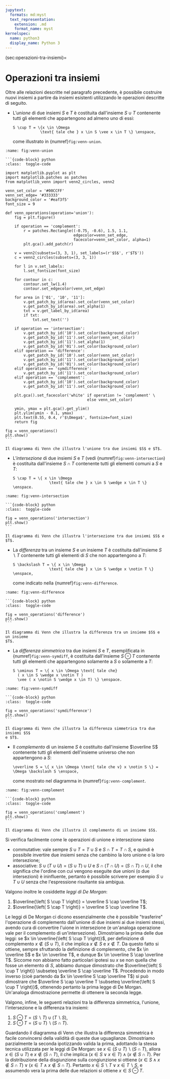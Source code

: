 ```yaml
---
jupytext:
  formats: md:myst
  text_representation:
    extension: .md
    format_name: myst
kernelspec:
  name: python3
  display_name: Python 3
---
```


(sec:operazioni-tra-insiemi)=
# Operazioni tra insiemi

Oltre alle relazioni descritte nel paragrafo precedente, è possibile costruire
nuovi insiemi a partire da insiemi esistenti utilizzando le operazioni
descritte di seguito.

- L’_unione_ di due insiemi $S$ e $T$ è costituita dall'insieme $S \cup T$
  contenente tutti gli elementi che appartengono ad almeno uno di essi:
  ```{math}
  S \cup T = \{x \in \Omega
              \text{ tale che } x \in S \vee x \in T \} \enspace,
  ```
  come illustrato in {numref}`fig:venn-union`.

````{customfigure}
:name: fig:venn-union

```{code-block} python
:class:  toggle-code

import matplotlib.pyplot as plt
import matplotlib.patches as patches
from matplotlib_venn import venn2_circles, venn2

venn_set_color = '#00CCFF'
venn_set_edge= '#333333'
background_color = '#eaf3f5'
font_size = 9

def venn_operations(operation='union'):
    fig = plt.figure()

    if operation == 'complement':
        r = patches.Rectangle((-0.75, -0.6), 1.5, 1.1,
                              edgecolor=venn_set_edge,
                              facecolor=venn_set_color, alpha=1)
        plt.gca().add_patch(r)

    v = venn2(subsets=(3, 3, 1), set_labels=(r'$S$', r'$T$'))
    c = venn2_circles(subsets=(3, 3, 1))

    for l in v.set_labels:
        l.set_fontsize(font_size)

    for contour in c:
        contour.set_lw(1.4)
        contour.set_edgecolor(venn_set_edge)

    for area in ['01', '10', '11']:
        v.get_patch_by_id(area).set_color(venn_set_color)
        v.get_patch_by_id(area).set_alpha(1)
        txt = v.get_label_by_id(area)
        if txt:
            txt.set_text('')

    if operation == 'intersection':
        v.get_patch_by_id('10').set_color(background_color)
        v.get_patch_by_id('11').set_color(venn_set_color)
        v.get_patch_by_id('11').set_alpha(1)
        v.get_patch_by_id('01').set_color(background_color)
    elif operation == 'difference':
        v.get_patch_by_id('10').set_color(venn_set_color)
        v.get_patch_by_id('11').set_color(background_color)
        v.get_patch_by_id('01').set_color(background_color)
    elif operation == 'symdifference':
        v.get_patch_by_id('11').set_color(background_color)
    elif operation == 'complement':
        v.get_patch_by_id('10').set_color(background_color)
        v.get_patch_by_id('11').set_color(background_color)

    plt.gca().set_facecolor('white' if operation != 'complement' \
                                    else venn_set_color)

    ymin, ymax = plt.gca().get_ylim()
    plt.ylim(ymin - 0.1, ymax)
    plt.text(0.55, 0.4, r'$\Omega$', fontsize=font_size)
    return fig

fig = venn_operations()
plt.show()
```

Il diagramma di Venn che illustra l'unione tra due insiemi $S$ e $T$.
````

- L’_intersezione_ di due insiemi $S$ e $T$ (vedi
  {numref}`fig:venn-intersection`) è costituita dall'insieme $S \cap T$
  contenente tutti gli elementi comuni a $S$ e $T$:
  ```{math}
  S \cap T = \{ x \in \Omega
                  \text{ tale che } x \in S \wedge x \in T \} \enspace.
  ```

````{customfigure}
:name: fig:venn-intersection

```{code-block} python
:class:  toggle-code

fig = venn_operations('intersection')
plt.show()
```

Il diagramma di Venn che illustra l'intersezione tra due insiemi $S$ e $T$.
````

- La _differenza_ tra un insieme $S$ e un insieme $T$ è costituita dall'insieme
  $S \backslash T$ contenente tutti gli elementi di $S$ che non appartengono a
  $T$:
  ```{math}
  S \backslash T = \{ x \in \Omega
                  \text{ tale che } x \in S \wedge x \notin T \} \enspace,
  ```
  come indicato nella {numref}`fig:venn-difference`.

````{customfigure}
:name: fig:venn-difference

```{code-block} python
:class:  toggle-code

fig = venn_operations('difference')
plt.show()
```

Il diagramma di Venn che illustra la differenza tra un insieme $S$ e un insieme
$T$.
````

- La _differenza simmetrica_ tra due insiemi $S$ e $T$, esemplificata in
  {numref}`fig:venn-symdiff`, è costituita dall'insieme $S \ominus T$
  contenente tutti gli elementi che appartengono solamente a $S$ o solamente a
  $T$:
  ```{math}
  S \ominus T = \{ x \in \Omega \text{ tale che}
    ( x \in S \wedge x \notin T )
    \vee ( x \notin S \wedge x \in T) \} \enspace.
  ```

````{customfigure}
:name: fig:venn-symdiff

```{code-block} python
:class:  toggle-code

fig = venn_operations('symdifference')
plt.show()
```

Il diagramma di Venn che illustra la differenza simmetrica tra due insiemi $S$
e $T$.
````

- Il _complemento_ di un insieme $S$ è costituito dall'insieme $\overline S$
  contenente tutti gli elementi dell'insieme universo che non appartengono a
  $S$:
  ```{math}
  \overline S = \{ x \in \Omega \text{ tale che v} x \notin S \} =
  \Omega \backslash S \enspace,
  ```
  come mostrato nel diagramma in {numref}`fig:venn-complement`.

````{customfigure}
:name: fig:venn-complement

```{code-block} python
:class:  toggle-code

fig = venn_operations('complement')
plt.show()
```

Il diagramma di Venn che illustra il complemento di un insieme $S$.
````

Si verifica facilmente come le operazioni di unione e intersezione siano

- commutative: vale sempre $S \cup T = T \cup S$ e $S \cap T = T \cap S$, e
  quindi è possibile invertire due insiemi senza che cambino la loro unione o
  la loro intersezione;
- associative: $S \cup ( T \cup U ) = (S \cup T ) \cup U$ e
  $S \cap ( T \cap U ) = (S \cap T ) \cap U$, il che significa che l'ordine con
  cui vengono eseguite due unioni (o due intersezioni) è ininfluente, pertanto
  è possibile scrivere per esempio $S \cup T \cup U$ senza che l'espressione
  risultante sia ambigua.

Valgono inoltre le cosiddette _leggi di De Morgan_:

1. $\overline{\left( S \cup T \right)} = \overline S \cap \overline T$;
1. $\overline{\left( S \cap T \right)} = \overline S \cup \overline T$.

Le leggi di De Morgan ci dicono essenzialmente che è possibile "trasferire"
l'operazione di complemento dall'unione di due insiemi ai due insiemi stessi,
avendo cura di convertire l'uione in intersezione (e un'analoga operazione vale
per il complemento di un'intersezione). Dimostriamo la prima delle due leggi:
se $x \in \overline{\left( S \cup T \right)}$, per definizione di complemento
$x \notin \left( S \cup T \right)$, il che implica $x \notin S$ e $x \notin T$.
Da questo fatto si ottiene, sempre sfruttando la definizione di complemento,
che $x \in \overline S$ e $x \in \overline T$, e dunque
$x \in \overline S \cap \overline T$. Siccome non abbiamo fatto particolari
ipotesi su $x$ se non quella che fosse un elemento di $S$, abbiamo dunque
dimostrato che
$\overline{\left( S \cup T \right)} \subseteq \overline S \cap \overline T$.
Procedendo in modo inverso (cioè partendo da
$x \in \overline S \cap \overline T$) si può dimostrare che
$\overline S \cap \overline T \subseteq \overline{\left( S \cup T \right)}$,
ottenendo pertanto la prima legge di De Morgan. Un'analoga dimostrazione
permette di ottenere la seconda legge.

Valgono, infine, le seguenti relazioni tra la differenza simmetrica, l'unione,
l'intersezione e la differenza tra insiemi:

1. $S \ominus T = (S \backslash T) \cup (T \backslash S)$,
1. $S \ominus T = (S \cup T) \backslash (S \cap T)$.

Guardando il diagramma di Venn che illustra la differenza simmetrica è facile
convincersi della validità di queste due uguaglianze. Dimostriamo parzialmente
la seconda ipotizzando valida la prima, adottando la stessa tecnica utilizzata
per le leggi di De Morgan: se $x \in (S \cup T) \backslash (S \cap T)$, allora
$x \in (S \cup T)$ e $x \notin (S \cap T)$, il che implica
$(x \in S \vee x \in T) \wedge (x \notin S \cap T)$. Per la distribuzione della
disgiunzione sulla congiunzione si ottiene
$(x \in S \wedge x \notin S \cap T) \vee (x \in T \wedge x \notin S \cap T)$.
Pertanto $x \in S \backslash T \vee x \in T \backslash S$, e assumendo vera la
prima delle due relazioni si ottiene $x \in S \ominus T$.
